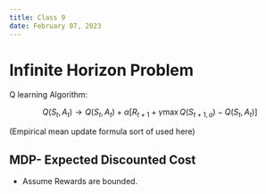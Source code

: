 ```yaml
---
title: Class 9
date: February 07, 2023
---
```


# Infinite Horizon Problem


Q learning Algorithm:

$$
Q(S_t, A_t) \rightarrow Q(S_t, A_t) + \alpha [R_{t+1} + \gamma \max Q(S_{t+1,a}) - Q(S_t, A_t)]
$$

(Empirical mean update formula sort of used here)

## MDP- Expected Discounted Cost

- Assume Rewards are bounded.

